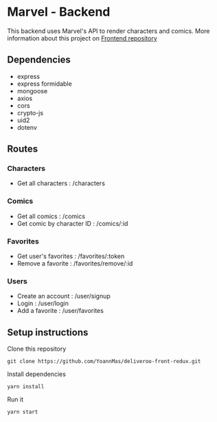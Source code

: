 # Marvel - Backend

This backend uses Marvel's API to render characters and comics. 
More information about this project on <a href="https://github.com/YoannMas/marvel-front">Frontend repository</a>

## Dependencies

- express
- express formidable
- mongoose
- axios
- cors
- crypto-js
- uid2
- dotenv

## Routes 

### Characters
- Get all characters : /characters

### Comics
- Get all comics : /comics
- Get comic by character ID : /comics/:id 

### Favorites
- Get user's favorites : /favorites/:token
- Remove a favorite : /favorites/remove/:id

### Users
- Create an account : /user/signup
- Login : /user/login
- Add a favorite : /user/favorites

## Setup instructions

Clone this repository 

```
git clone https://github.com/YoannMas/deliveroo-front-redux.git
```

Install dependencies

```
yarn install
```

Run it

```
yarn start
```
